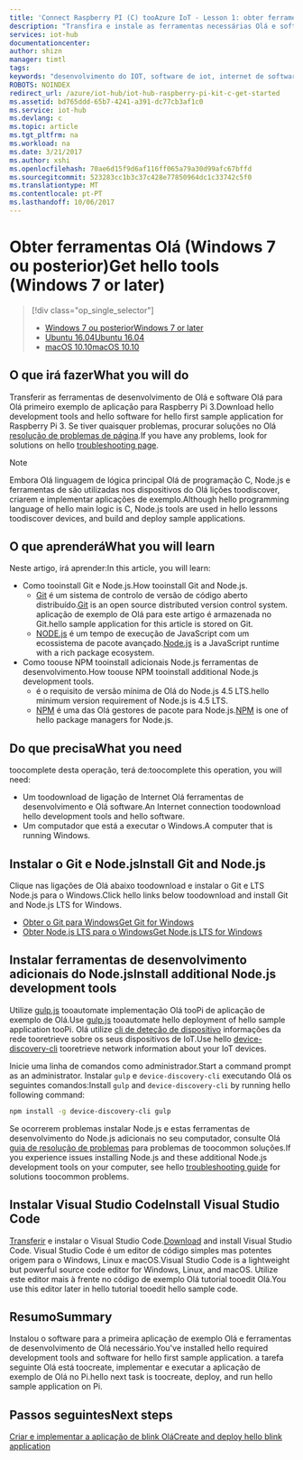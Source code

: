 ```yaml
---
title: 'Connect Raspberry PI (C) tooAzure IoT - Lesson 1: obter ferramentas (Windows) | Microsoft Docs'
description: "Transfira e instale as ferramentas necessárias Olá e software para Olá primeiro exemplo de aplicação para Pi no Windows 7 e versões posteriores."
services: iot-hub
documentationcenter: 
author: shizn
manager: timtl
tags: 
keywords: "desenvolvimento do IOT, software de iot, internet de software coisas, instalar o git no windows, instale o nó js windows, instale npm no windows"
ROBOTS: NOINDEX
redirect_url: /azure/iot-hub/iot-hub-raspberry-pi-kit-c-get-started
ms.assetid: bd765ddd-65b7-4241-a391-dc77cb3af1c0
ms.service: iot-hub
ms.devlang: c
ms.topic: article
ms.tgt_pltfrm: na
ms.workload: na
ms.date: 3/21/2017
ms.author: xshi
ms.openlocfilehash: 70ae6d15f9d6af116ff065a79a30d99afc67bffd
ms.sourcegitcommit: 523283cc1b3c37c428e77850964dc1c33742c5f0
ms.translationtype: MT
ms.contentlocale: pt-PT
ms.lasthandoff: 10/06/2017
---
```

# <a name="get-hello-tools-windows-7-or-later"></a><span data-ttu-id="95504-104">Obter ferramentas Olá (Windows 7 ou posterior)</span><span class="sxs-lookup"><span data-stu-id="95504-104">Get hello tools (Windows 7 or later)</span></span>

> [!div class="op_single_selector"]
> * [<span data-ttu-id="95504-105">Windows 7 ou posterior</span><span class="sxs-lookup"><span data-stu-id="95504-105">Windows 7 or later</span></span>](iot-hub-raspberry-pi-kit-c-lesson1-get-the-tools-win32.md)
> * [<span data-ttu-id="95504-106">Ubuntu 16.04</span><span class="sxs-lookup"><span data-stu-id="95504-106">Ubuntu 16.04</span></span>](iot-hub-raspberry-pi-kit-c-lesson1-get-the-tools-ubuntu.md)
> * [<span data-ttu-id="95504-107">macOS 10.10</span><span class="sxs-lookup"><span data-stu-id="95504-107">macOS 10.10</span></span>](iot-hub-raspberry-pi-kit-c-lesson1-get-the-tools-mac.md)

## <a name="what-you-will-do"></a><span data-ttu-id="95504-108">O que irá fazer</span><span class="sxs-lookup"><span data-stu-id="95504-108">What you will do</span></span>
<span data-ttu-id="95504-109">Transferir as ferramentas de desenvolvimento de Olá e software Olá para Olá primeiro exemplo de aplicação para Raspberry Pi 3.</span><span class="sxs-lookup"><span data-stu-id="95504-109">Download hello development tools and hello software for hello first sample application for Raspberry Pi 3.</span></span> <span data-ttu-id="95504-110">Se tiver quaisquer problemas, procurar soluções no Olá [resolução de problemas de página](iot-hub-raspberry-pi-kit-c-troubleshooting.md).</span><span class="sxs-lookup"><span data-stu-id="95504-110">If you have any problems, look for solutions on hello [troubleshooting page](iot-hub-raspberry-pi-kit-c-troubleshooting.md).</span></span>

> [!NOTE]
> <span data-ttu-id="95504-111">Embora Olá linguagem de lógica principal Olá de programação C, Node.js e ferramentas de são utilizadas nos dispositivos do Olá lições toodiscover, criarem e implementar aplicações de exemplo.</span><span class="sxs-lookup"><span data-stu-id="95504-111">Although hello programming language of hello main logic is C, Node.js tools are used in hello lessons toodiscover devices, and build and deploy sample applications.</span></span>

## <a name="what-you-will-learn"></a><span data-ttu-id="95504-112">O que aprenderá</span><span class="sxs-lookup"><span data-stu-id="95504-112">What you will learn</span></span>
<span data-ttu-id="95504-113">Neste artigo, irá aprender:</span><span class="sxs-lookup"><span data-stu-id="95504-113">In this article, you will learn:</span></span>

* <span data-ttu-id="95504-114">Como tooinstall Git e Node.js.</span><span class="sxs-lookup"><span data-stu-id="95504-114">How tooinstall Git and Node.js.</span></span>
  * <span data-ttu-id="95504-115">[Git](https://git-scm.com) é um sistema de controlo de versão de código aberto distribuído.</span><span class="sxs-lookup"><span data-stu-id="95504-115">[Git](https://git-scm.com) is an open source distributed version control system.</span></span> <span data-ttu-id="95504-116">aplicação de exemplo de Olá para este artigo é armazenada no Git.</span><span class="sxs-lookup"><span data-stu-id="95504-116">hello sample application for this article is stored on Git.</span></span>
  * <span data-ttu-id="95504-117">[NODE.js](https://nodejs.org/en/) é um tempo de execução de JavaScript com um ecossistema de pacote avançado.</span><span class="sxs-lookup"><span data-stu-id="95504-117">[Node.js](https://nodejs.org/en/) is a JavaScript runtime with a rich package ecosystem.</span></span>
* <span data-ttu-id="95504-118">Como toouse NPM tooinstall adicionais Node.js ferramentas de desenvolvimento.</span><span class="sxs-lookup"><span data-stu-id="95504-118">How toouse NPM tooinstall additional Node.js development tools.</span></span>
  * <span data-ttu-id="95504-119">é o requisito de versão mínima de Olá do Node.js 4.5 LTS.</span><span class="sxs-lookup"><span data-stu-id="95504-119">hello minimum version requirement of Node.js is 4.5 LTS.</span></span>
  * <span data-ttu-id="95504-120">[NPM](https://www.npmjs.com) é uma das Olá gestores de pacote para Node.js.</span><span class="sxs-lookup"><span data-stu-id="95504-120">[NPM](https://www.npmjs.com) is one of hello package managers for Node.js.</span></span>

## <a name="what-you-need"></a><span data-ttu-id="95504-121">Do que precisa</span><span class="sxs-lookup"><span data-stu-id="95504-121">What you need</span></span>

<span data-ttu-id="95504-122">toocomplete desta operação, terá de:</span><span class="sxs-lookup"><span data-stu-id="95504-122">toocomplete this operation, you will need:</span></span>

* <span data-ttu-id="95504-123">Um toodownload de ligação de Internet Olá ferramentas de desenvolvimento e Olá software.</span><span class="sxs-lookup"><span data-stu-id="95504-123">An Internet connection toodownload hello development tools and hello software.</span></span>
* <span data-ttu-id="95504-124">Um computador que está a executar o Windows.</span><span class="sxs-lookup"><span data-stu-id="95504-124">A computer that is running Windows.</span></span>

## <a name="install-git-and-nodejs"></a><span data-ttu-id="95504-125">Instalar o Git e Node.js</span><span class="sxs-lookup"><span data-stu-id="95504-125">Install Git and Node.js</span></span>

<span data-ttu-id="95504-126">Clique nas ligações de Olá abaixo toodownload e instalar o Git e LTS Node.js para o Windows.</span><span class="sxs-lookup"><span data-stu-id="95504-126">Click hello links below toodownload and install Git and Node.js LTS for Windows.</span></span>

* [<span data-ttu-id="95504-127">Obter o Git para Windows</span><span class="sxs-lookup"><span data-stu-id="95504-127">Get Git for Windows</span></span>](https://git-scm.com/download/win/)
* [<span data-ttu-id="95504-128">Obter Node.js LTS para o Windows</span><span class="sxs-lookup"><span data-stu-id="95504-128">Get Node.js LTS for Windows</span></span>](https://nodejs.org/en/)

## <a name="install-additional-nodejs-development-tools"></a><span data-ttu-id="95504-129">Instalar ferramentas de desenvolvimento adicionais do Node.js</span><span class="sxs-lookup"><span data-stu-id="95504-129">Install additional Node.js development tools</span></span>

<span data-ttu-id="95504-130">Utilize [gulp.js](http://gulpjs.com) tooautomate implementação Olá tooPi de aplicação de exemplo de Olá.</span><span class="sxs-lookup"><span data-stu-id="95504-130">Use [gulp.js](http://gulpjs.com) tooautomate hello deployment of hello sample application tooPi.</span></span> <span data-ttu-id="95504-131">Olá utilize [cli de deteção de dispositivo](https://github.com/Azure/device-discovery-cli) informações da rede tooretrieve sobre os seus dispositivos de IoT.</span><span class="sxs-lookup"><span data-stu-id="95504-131">Use hello [device-discovery-cli](https://github.com/Azure/device-discovery-cli) tooretrieve network information about your IoT devices.</span></span>

<span data-ttu-id="95504-132">Inicie uma linha de comandos como administrador.</span><span class="sxs-lookup"><span data-stu-id="95504-132">Start a command prompt as an administrator.</span></span> <span data-ttu-id="95504-133">Instalar `gulp` e `device-discovery-cli` executando Olá os seguintes comandos:</span><span class="sxs-lookup"><span data-stu-id="95504-133">Install `gulp` and `device-discovery-cli` by running hello following command:</span></span>

```bash
npm install -g device-discovery-cli gulp
```

<span data-ttu-id="95504-134">Se ocorrerem problemas instalar Node.js e estas ferramentas de desenvolvimento do Node.js adicionais no seu computador, consulte Olá [guia de resolução de problemas](iot-hub-raspberry-pi-kit-c-troubleshooting.md) para problemas de toocommon soluções.</span><span class="sxs-lookup"><span data-stu-id="95504-134">If you experience issues installing Node.js and these additional Node.js development tools on your computer, see hello [troubleshooting guide](iot-hub-raspberry-pi-kit-c-troubleshooting.md) for solutions toocommon problems.</span></span>

## <a name="install-visual-studio-code"></a><span data-ttu-id="95504-135">Instalar Visual Studio Code</span><span class="sxs-lookup"><span data-stu-id="95504-135">Install Visual Studio Code</span></span>

<span data-ttu-id="95504-136">[Transferir](https://code.visualstudio.com/docs/setup/windows) e instalar o Visual Studio Code.</span><span class="sxs-lookup"><span data-stu-id="95504-136">[Download](https://code.visualstudio.com/docs/setup/windows) and install Visual Studio Code.</span></span> <span data-ttu-id="95504-137">Visual Studio Code é um editor de código simples mas potentes origem para o Windows, Linux e macOS.</span><span class="sxs-lookup"><span data-stu-id="95504-137">Visual Studio Code is a lightweight but powerful source code editor for Windows, Linux, and macOS.</span></span> <span data-ttu-id="95504-138">Utilize este editor mais à frente no código de exemplo Olá tutorial tooedit Olá.</span><span class="sxs-lookup"><span data-stu-id="95504-138">You use this editor later in hello tutorial tooedit hello sample code.</span></span>

## <a name="summary"></a><span data-ttu-id="95504-139">Resumo</span><span class="sxs-lookup"><span data-stu-id="95504-139">Summary</span></span>

<span data-ttu-id="95504-140">Instalou o software para a primeira aplicação de exemplo Olá e ferramentas de desenvolvimento de Olá necessário.</span><span class="sxs-lookup"><span data-stu-id="95504-140">You've installed hello required development tools and software for hello first sample application.</span></span> <span data-ttu-id="95504-141">a tarefa seguinte Olá está toocreate, implementar e executar a aplicação de exemplo de Olá no Pi.</span><span class="sxs-lookup"><span data-stu-id="95504-141">hello next task is toocreate, deploy, and run hello sample application on Pi.</span></span>

## <a name="next-steps"></a><span data-ttu-id="95504-142">Passos seguintes</span><span class="sxs-lookup"><span data-stu-id="95504-142">Next steps</span></span>

[<span data-ttu-id="95504-143">Criar e implementar a aplicação de blink Olá</span><span class="sxs-lookup"><span data-stu-id="95504-143">Create and deploy hello blink application</span></span>](iot-hub-raspberry-pi-kit-c-lesson1-deploy-blink-app.md)
